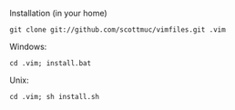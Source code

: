 Installation (in your home)

    git clone git://github.com/scottmuc/vimfiles.git .vim

Windows:

    cd .vim; install.bat

Unix:

    cd .vim; sh install.sh